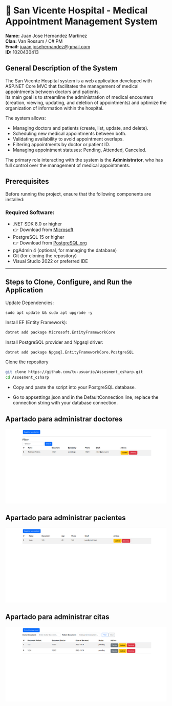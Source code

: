 # 🏥 **San Vicente Hospital - Medical Appointment Management System**

**Name:** Juan Jose Hernandez Martinez  
**Clan:** Van Rossum / C# PM  
**Email:** juaan.josehernandez@gmail.com  
**ID:** 1020430413

## General Description of the System

The San Vicente Hospital system is a web application developed with ASP.NET Core MVC that facilitates the management of medical appointments between doctors and patients.  
Its main goal is to streamline the administration of medical encounters (creation, viewing, updating, and deletion of appointments) and optimize the organization of information within the hospital.

The system allows:

- Managing doctors and patients (create, list, update, and delete).
- Scheduling new medical appointments between both.
- Validating availability to avoid appointment overlaps.
- Filtering appointments by doctor or patient ID.
- Managing appointment statuses: Pending, Attended, Canceled.

The primary role interacting with the system is the **Administrator**, who has full control over the management of medical appointments.

## Prerequisites

Before running the project, ensure that the following components are installed:

### Required Software:

- .NET SDK 8.0 or higher  
  👉 Download from [Microsoft](https://dotnet.microsoft.com/download)
- PostgreSQL 15 or higher  
  👉 Download from [PostgreSQL.org](https://www.postgresql.org/download/)
- pgAdmin 4 (optional, for managing the database)
- Git (for cloning the repository)
- Visual Studio 2022 or preferred IDE

---

## Steps to Clone, Configure, and Run the Application

Update Dependencies:
```
sudo apt update && sudo apt upgrade -y
```
Install EF (Entity Framework):
```bash
dotnet add package Microsoft.EntityFrameworkCore
```

Install PostgreSQL provider and Npgsql driver:
```bash
dotnet add package Npgsql.EntityFrameworkCore.PostgreSQL
```

Clone the repository

```bash
git clone https://github.com/tu-usuario/Assesment_csharp.git
cd Assesment_csharp
```
- Copy and paste the script into your PostgreSQL database.

- Go to appsettings.json and in the DefaultConnection line, replace the connection string with your database connection.

## Apartado para administrar doctores
![schedules.png](wwwroot/imgs/doctors.png)

## Apartado para administrar pacientes
![schedules.png](wwwroot/imgs/pacients.png)

## Apartado para administrar citas
![schedules.png](wwwroot/imgs/schedules.png)